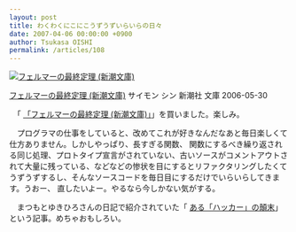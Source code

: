 ```yaml
---
layout: post
title: わくわくにこにこうずうずいらいらの日々
date: 2007-04-06 00:00:00 +0900
author: Tsukasa OISHI
permalink: /articles/108
---
```


 [![フェルマーの最終定理 (新潮文庫)](https://images-na.ssl-images-amazon.com/images/I/41J3TjWsxqL._SL160_.jpg "フェルマーの最終定理 (新潮文庫)")](http://www.amazon.co.jp/%E3%83%95%E3%82%A7%E3%83%AB%E3%83%9E%E3%83%BC%E3%81%AE%E6%9C%80%E7%B5%82%E5%AE%9A%E7%90%86-%E6%96%B0%E6%BD%AE%E6%96%87%E5%BA%AB-%E3%82%B5%E3%82%A4%E3%83%A2%E3%83%B3-%E3%82%B7%E3%83%B3/dp/4102159711%3FSubscriptionId%3DAKIAIKJECTBTL3JTYTKA%26tag%3Dkaeruspoon-22%26linkCode%3Dxm2%26camp%3D2025%26creative%3D165953%26creativeASIN%3D4102159711)

 [フェルマーの最終定理 (新潮文庫)](http://www.amazon.co.jp/%E3%83%95%E3%82%A7%E3%83%AB%E3%83%9E%E3%83%BC%E3%81%AE%E6%9C%80%E7%B5%82%E5%AE%9A%E7%90%86-%E6%96%B0%E6%BD%AE%E6%96%87%E5%BA%AB-%E3%82%B5%E3%82%A4%E3%83%A2%E3%83%B3-%E3%82%B7%E3%83%B3/dp/4102159711%3FSubscriptionId%3DAKIAIKJECTBTL3JTYTKA%26tag%3Dkaeruspoon-22%26linkCode%3Dxm2%26camp%3D2025%26creative%3D165953%26creativeASIN%3D4102159711)
サイモン シン
新潮社
文庫
2006-05-30

　「 [「フェルマーの最終定理 (新潮文庫)」](http://www.amazon.co.jp/%E3%83%95%E3%82%A7%E3%83%AB%E3%83%9E%E3%83%BC%E3%81%AE%E6%9C%80%E7%B5%82%E5%AE%9A%E7%90%86-%E6%96%B0%E6%BD%AE%E6%96%87%E5%BA%AB-%E3%82%B5%E3%82%A4%E3%83%A2%E3%83%B3-%E3%82%B7%E3%83%B3/dp/4102159711%3FSubscriptionId%3DAKIAIKJECTBTL3JTYTKA%26tag%3Dkaeruspoon-22%26linkCode%3Dxm2%26camp%3D2025%26creative%3D165953%26creativeASIN%3D4102159711)」を買いました。楽しみ。

　プログラマの仕事をしていると、改めてこれが好きなんだなあと毎日楽しくて仕方ありません。しかしやっぱり、長すぎる関数、 関数にするべき繰り返される同じ処理、プロトタイプ宣言がされていない、古いソースがコメントアウトされて大量に残っている、などなどの惨状を目にするとリファクタリングしたくてうずうずするし、そんなソースコードを毎日目にするだけでいらいらしてきます。うおー、 直したいよー。やるなら今しかない気がする。

　まつもとゆきひろさんの日記で紹介されていた「 [ある「ハッカー」の顛末](http://www.rubyist.net/~matz/20050420.html#p02)」という記事。めちゃおもしろい。

